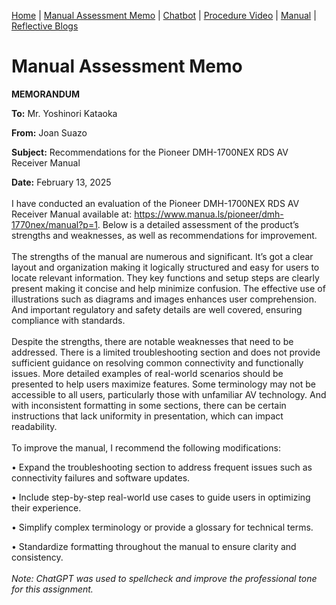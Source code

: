 [Home](index.md) | [Manual Assessment Memo](manual_assessment_memo.md) | [Chatbot](chatbot.md) | [Procedure Video](procedure_video.md) | [Manual](manual.md) | [Reflective Blogs](reflective_blogs.md) 

# Manual Assessment Memo

**MEMORANDUM**

**To:** Mr. Yoshinori Kataoka

**From:** Joan Suazo

**Subject:** Recommendations for the Pioneer DMH-1700NEX RDS AV Receiver Manual

**Date:** February 13, 2025
<br>
<br>
I have conducted an evaluation of the Pioneer DMH-1700NEX RDS AV Receiver Manual available at: https://www.manua.ls/pioneer/dmh-1770nex/manual?p=1. Below is a detailed assessment of the product’s strengths and weaknesses, as well as recommendations for improvement.
<br>
<br>
The strengths of the manual are numerous and significant. It’s got a clear layout and organization making it logically structured and easy for users to locate relevant information. They key functions and setup steps are clearly present making it concise and help minimize confusion. The effective use of illustrations such as diagrams and images enhances user comprehension. And important regulatory and safety details are well covered, ensuring compliance with standards.
<br>
<br>
Despite the strengths, there are notable weaknesses that need to be addressed. There is a limited troubleshooting section and does not provide sufficient guidance on resolving common connectivity and functionally issues. More detailed examples of real-world scenarios should be presented to help users maximize features. Some terminology may not be accessible to all users, particularly those with unfamiliar AV technology. And with inconsistent formatting in some sections, there can be certain instructions that lack uniformity in presentation, which can impact readability.
<br>
<br>
To improve the manual, I recommend the following modifications:

•	Expand the troubleshooting section to address frequent issues such as connectivity failures and software updates.

•	Include step-by-step real-world use cases to guide users in optimizing their experience.

•	Simplify complex terminology or provide a glossary for technical terms.

•	Standardize formatting throughout the manual to ensure clarity and consistency.
<br>
<br>
_Note: ChatGPT was used to spellcheck and improve the professional tone for this assignment._
